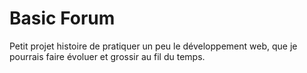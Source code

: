 # Basic Forum

Petit projet histoire de pratiquer un peu le développement web, que je pourrais faire évoluer et grossir au fil du temps.
